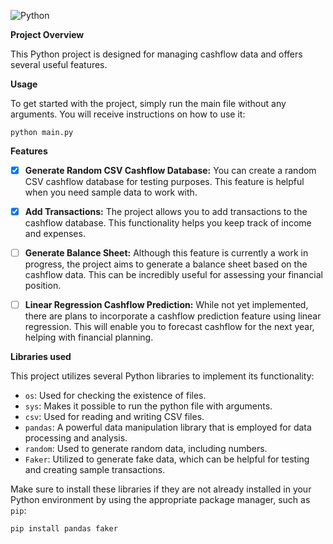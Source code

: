![Python](http://ForTheBadge.com/images/badges/made-with-python.svg)

**Project Overview**

This Python project is designed for managing cashflow data and offers several useful features.

**Usage**

To get started with the project, simply run the main file without any arguments. You will receive instructions on how to use it:
``` shell
python main.py
```

**Features**

- [X] **Generate Random CSV Cashflow Database:** You can create a random CSV cashflow database for testing purposes. This feature is helpful when you need sample data to work with.

- [X] **Add Transactions:** The project allows you to add transactions to the cashflow database. This functionality helps you keep track of income and expenses.

- [ ] **Generate Balance Sheet:** Although this feature is currently a work in progress, the project aims to generate a balance sheet based on the cashflow data. This can be incredibly useful for assessing your financial position.

- [ ] **Linear Regression Cashflow Prediction:** While not yet implemented, there are plans to incorporate a cashflow prediction feature using linear regression. This will enable you to forecast cashflow for the next year, helping with financial planning.

**Libraries used**

This project utilizes several Python libraries to implement its functionality:

- `os`: Used for checking the existence of files.
- `sys`: Makes it possible to run the python file with arguments.
- `csv`: Used for reading and writing CSV files.
- `pandas`: A powerful data manipulation library that is employed for data processing and analysis.
- `random`: Used to generate random data, including numbers.
- `Faker`: Utilized to generate fake data, which can be helpful for testing and creating sample transactions.

Make sure to install these libraries if they are not already installed in your Python environment by using the appropriate package manager, such as `pip`:

```shell
pip install pandas faker
```
